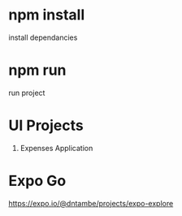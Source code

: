 # npm install
install dependancies

# npm run
run project

# UI Projects
1. Expenses Application

# Expo Go 
https://expo.io/@dntambe/projects/expo-explore
